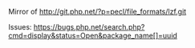 Mirror of http://git.php.net/?p=pecl/file_formats/lzf.git

Issues: https://bugs.php.net/search.php?cmd=display&status=Open&package_name[]=uuid
